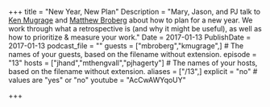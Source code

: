 +++
title = "New Year, New Plan"
Description = "Mary, Jason, and PJ talk to [Ken Mugrage](https://twitter.com/kmugrage) and [Matthew Broberg](https://twitter.com/mjbrender) about how to plan for a new year. We work through what a retrospective is (and why it might be useful), as well as how to prioritize & measure your work."
Date = 2017-01-13
PublishDate = 2017-01-13
podcast_file = ""
guests = ["mbroberg","kmugrage",] # The names of your guests, based on the filename without extension.
episode = "13"
hosts = ["jhand","mthengvall","pjhagerty"] # The names of your hosts, based on the filename without extension.
aliases = ["/13",]
explicit = "no" # values are "yes" or "no"
youtube = "AcCwAWYqoUY"

+++
